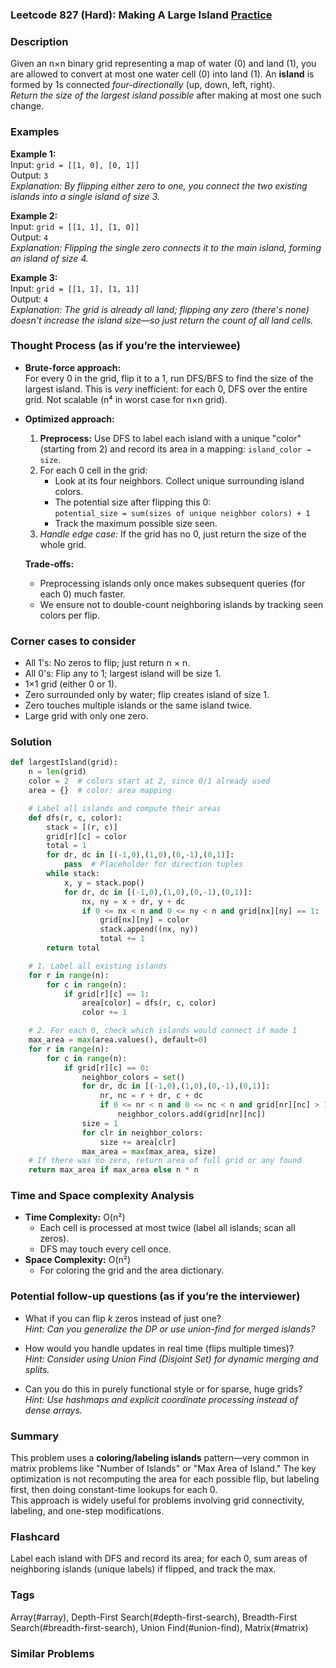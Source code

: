 ### Leetcode 827 (Hard): Making A Large Island [Practice](https://leetcode.com/problems/making-a-large-island)

### Description  
Given an n×n binary grid representing a map of water (0) and land (1), you are allowed to convert at most one water cell (0) into land (1). An **island** is formed by 1s connected *four-directionally* (up, down, left, right).  
*Return the size of the largest island possible* after making at most one such change.

### Examples  

**Example 1:**  
Input: `grid = [[1, 0], [0, 1]]`  
Output: `3`  
*Explanation: By flipping either zero to one, you connect the two existing islands into a single island of size 3.*

**Example 2:**  
Input: `grid = [[1, 1], [1, 0]]`  
Output: `4`  
*Explanation: Flipping the single zero connects it to the main island, forming an island of size 4.*

**Example 3:**  
Input: `grid = [[1, 1], [1, 1]]`  
Output: `4`  
*Explanation: The grid is already all land; flipping any zero (there's none) doesn't increase the island size—so just return the count of all land cells.*

### Thought Process (as if you’re the interviewee)  

- **Brute-force approach:**  
  For every 0 in the grid, flip it to a 1, run DFS/BFS to find the size of the largest island. This is *very* inefficient: for each 0, DFS over the entire grid. Not scalable (n⁴ in worst case for n×n grid).

- **Optimized approach:**  
  1. **Preprocess:** Use DFS to label each island with a unique "color" (starting from 2) and record its area in a mapping: `island_color → size`.
  2. For each 0 cell in the grid:
     - Look at its four neighbors. Collect unique surrounding island colors.
     - The potential size after flipping this 0:  
       `potential_size = sum(sizes of unique neighbor colors) + 1`
     - Track the maximum possible size seen.
  3. *Handle edge case:* If the grid has no 0, just return the size of the whole grid.

  **Trade-offs:**  
  - Preprocessing islands only once makes subsequent queries (for each 0) much faster.
  - We ensure not to double-count neighboring islands by tracking seen colors per flip.

### Corner cases to consider  
- All 1's: No zeros to flip; just return n × n.
- All 0's: Flip any to 1; largest island will be size 1.
- 1×1 grid (either 0 or 1).
- Zero surrounded only by water; flip creates island of size 1.
- Zero touches multiple islands or the same island twice.
- Large grid with only one zero.

### Solution

```python
def largestIsland(grid):
    n = len(grid)
    color = 2  # colors start at 2, since 0/1 already used
    area = {}  # color: area mapping

    # Label all islands and compute their areas
    def dfs(r, c, color):
        stack = [(r, c)]
        grid[r][c] = color
        total = 1
        for dr, dc in [(-1,0),(1,0),(0,-1),(0,1)]:
            pass  # Placeholder for direction tuples
        while stack:
            x, y = stack.pop()
            for dr, dc in [(-1,0),(1,0),(0,-1),(0,1)]:
                nx, ny = x + dr, y + dc
                if 0 <= nx < n and 0 <= ny < n and grid[nx][ny] == 1:
                    grid[nx][ny] = color
                    stack.append((nx, ny))
                    total += 1
        return total

    # 1. Label all existing islands
    for r in range(n):
        for c in range(n):
            if grid[r][c] == 1:
                area[color] = dfs(r, c, color)
                color += 1

    # 2. For each 0, check which islands would connect if made 1
    max_area = max(area.values(), default=0)
    for r in range(n):
        for c in range(n):
            if grid[r][c] == 0:
                neighbor_colors = set()
                for dr, dc in [(-1,0),(1,0),(0,-1),(0,1)]:
                    nr, nc = r + dr, c + dc
                    if 0 <= nr < n and 0 <= nc < n and grid[nr][nc] > 1:
                        neighbor_colors.add(grid[nr][nc])
                size = 1
                for clr in neighbor_colors:
                    size += area[clr]
                max_area = max(max_area, size)
    # If there was no zero, return area of full grid or any found
    return max_area if max_area else n * n
```

### Time and Space complexity Analysis  

- **Time Complexity:** O(n²)  
  - Each cell is processed at most twice (label all islands; scan all zeros).
  - DFS may touch every cell once.
- **Space Complexity:** O(n²)  
  - For coloring the grid and the area dictionary.

### Potential follow-up questions (as if you’re the interviewer)  

- What if you can flip *k* zeros instead of just one?  
  *Hint: Can you generalize the DP or use union-find for merged islands?*

- How would you handle updates in real time (flips multiple times)?  
  *Hint: Consider using Union Find (Disjoint Set) for dynamic merging and splits.*

- Can you do this in purely functional style or for sparse, huge grids?  
  *Hint: Use hashmaps and explicit coordinate processing instead of dense arrays.*

### Summary
This problem uses a **coloring/labeling islands** pattern—very common in matrix problems like "Number of Islands" or "Max Area of Island." The key optimization is not recomputing the area for each possible flip, but labeling first, then doing constant-time lookups for each 0.  
This approach is widely useful for problems involving grid connectivity, labeling, and one-step modifications.


### Flashcard
Label each island with DFS and record its area; for each 0, sum areas of neighboring islands (unique labels) if flipped, and track the max.

### Tags
Array(#array), Depth-First Search(#depth-first-search), Breadth-First Search(#breadth-first-search), Union Find(#union-find), Matrix(#matrix)

### Similar Problems
